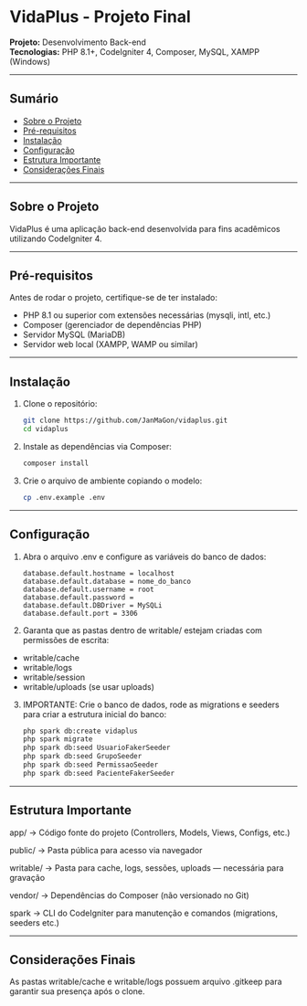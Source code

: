 # VidaPlus - Projeto Final

**Projeto:** Desenvolvimento Back-end  
**Tecnologias:** PHP 8.1+, CodeIgniter 4, Composer, MySQL, XAMPP (Windows)  

---

## Sumário

- [Sobre o Projeto](#sobre-o-projeto)  
- [Pré-requisitos](#pré-requisitos)  
- [Instalação](#instalação)  
- [Configuração](#configuração)  
- [Estrutura Importante](#estrutura-importante)  
- [Considerações Finais](#considerações-finais)  

---

## Sobre o Projeto

VidaPlus é uma aplicação back-end desenvolvida para fins acadêmicos utilizando CodeIgniter 4.   

---

## Pré-requisitos

Antes de rodar o projeto, certifique-se de ter instalado:

- PHP 8.1 ou superior com extensões necessárias (mysqli, intl, etc.)  
- Composer (gerenciador de dependências PHP)  
- Servidor MySQL (MariaDB)  
- Servidor web local (XAMPP, WAMP ou similar)  

---

## Instalação

1. Clone o repositório:  
   ```bash
   git clone https://github.com/JanMaGon/vidaplus.git
   cd vidaplus

2. Instale as dependências via Composer:
   ```bash
   composer install

3. Crie o arquivo de ambiente copiando o modelo:
   ```bash
   cp .env.example .env

---

## Configuração

1. Abra o arquivo .env e configure as variáveis do banco de dados:
    ```dotenv
   database.default.hostname = localhost
   database.default.database = nome_do_banco
   database.default.username = root
   database.default.password = 
   database.default.DBDriver = MySQLi
   database.default.port = 3306

3. Garanta que as pastas dentro de writable/ estejam criadas com permissões de escrita:
  - writable/cache
  - writable/logs
  - writable/session
  - writable/uploads (se usar uploads)

3. IMPORTANTE: Crie o banco de dados, rode as migrations e seeders para criar a estrutura inicial do banco:
   ```bash
   php spark db:create vidaplus
   php spark migrate
   php spark db:seed UsuarioFakerSeeder
   php spark db:seed GrupoSeeder
   php spark db:seed PermissaoSeeder
   php spark db:seed PacienteFakerSeeder

---

## Estrutura Importante

app/ → Código fonte do projeto (Controllers, Models, Views, Configs, etc.)

public/ → Pasta pública para acesso via navegador

writable/ → Pasta para cache, logs, sessões, uploads — necessária para gravação

vendor/ → Dependências do Composer (não versionado no Git)

spark → CLI do CodeIgniter para manutenção e comandos (migrations, seeders etc.)

---

## Considerações Finais

As pastas writable/cache e writable/logs possuem arquivo .gitkeep para garantir sua presença após o clone.



